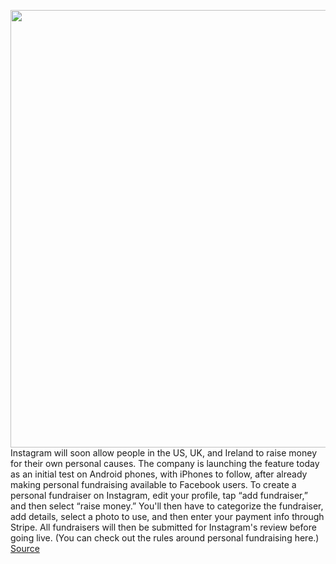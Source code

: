 <img src='https://cdn.vox-cdn.com/thumbor/j9uAUv0dg2OFpUiQjYPkoJJwMPs=/0x0:890x578/1200x800/filters:focal(374x218:516x360)/cdn.vox-cdn.com/uploads/chorus_image/image/67086109/Creation.0.png' width='700px' /><br/>
Instagram will soon allow people in the US, UK, and Ireland to raise money for their own personal causes. The company is launching the feature today as an initial test on Android phones, with iPhones to follow, after already making personal fundraising available to Facebook users. To create a personal fundraiser on Instagram, edit your profile, tap “add fundraiser,” and then select “raise money.” You'll then have to categorize the fundraiser, add details, select a photo to use, and then enter your payment info through Stripe. All fundraisers will then be submitted for Instagram's review before going live. (You can check out the rules around personal fundraising here.)
<a href='https://www.theverge.com/2020/7/21/21332533/instagram-personal-platform-fundraiser-test-us'> Source <a/>
